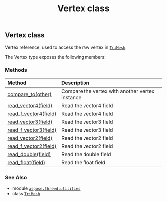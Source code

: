 ﻿---
title: Vertex class
second_title: Aspose.3D for Python via .NET API References
description: 
type: docs
weight: 220
url: /python-net/aspose.threed.utilities/vertex/
is_root: false
---

## Vertex class

Vertex reference, used to access the raw vertex in [`TriMesh`](/3d/python-net/aspose.threed.entities/trimesh).



The Vertex type exposes the following members:

### Methods
| Method | Description |
| :- | :- |
| [compare_to(other)](/3d/python-net/aspose.threed.utilities/vertex/compare_to/#Vertex) | Compare the vertex with another vertex instance |
| [read_vector4(field)](/3d/python-net/aspose.threed.utilities/vertex/read_vector4/#VertexField) | Read the vector4 field |
| [read_f_vector4(field)](/3d/python-net/aspose.threed.utilities/vertex/read_f_vector4/#VertexField) | Read the vector4 field |
| [read_vector3(field)](/3d/python-net/aspose.threed.utilities/vertex/read_vector3/#VertexField) | Read the vector3 field |
| [read_f_vector3(field)](/3d/python-net/aspose.threed.utilities/vertex/read_f_vector3/#VertexField) | Read the vector3 field |
| [read_vector2(field)](/3d/python-net/aspose.threed.utilities/vertex/read_vector2/#VertexField) | Read the vector2 field |
| [read_f_vector2(field)](/3d/python-net/aspose.threed.utilities/vertex/read_f_vector2/#VertexField) | Read the vector2 field |
| [read_double(field)](/3d/python-net/aspose.threed.utilities/vertex/read_double/#VertexField) | Read the double field |
| [read_float(field)](/3d/python-net/aspose.threed.utilities/vertex/read_float/#VertexField) | Read the float field |



### See Also
* module [`aspose.threed.utilities`](..)
* class [`TriMesh`](/3d/python-net/aspose.threed.entities/trimesh)
